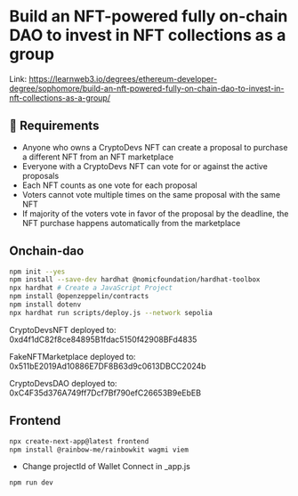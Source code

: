 # Build an NFT-powered fully on-chain DAO to invest in NFT collections as a group

Link: https://learnweb3.io/degrees/ethereum-developer-degree/sophomore/build-an-nft-powered-fully-on-chain-dao-to-invest-in-nft-collections-as-a-group/

## 📝 Requirements

- Anyone who owns a CryptoDevs NFT can create a proposal to purchase a different NFT from an NFT marketplace
- Everyone with a CryptoDevs NFT can vote for or against the active proposals
- Each NFT counts as one vote for each proposal
- Voters cannot vote multiple times on the same proposal with the same NFT
- If majority of the voters vote in favor of the proposal by the deadline, the NFT purchase happens automatically from the marketplace

## Onchain-dao

```bash
npm init --yes
npm install --save-dev hardhat @nomicfoundation/hardhat-toolbox
npx hardhat # Create a JavaScript Project
npm install @openzeppelin/contracts
npm install dotenv
npx hardhat run scripts/deploy.js --network sepolia
```

CryptoDevsNFT deployed to: 0xd4f1dC82f8ce84895B1fdac5150f42908BFd4835

FakeNFTMarketplace deployed to: 0x511bE2019Ad10886E7DF8B63d9c0613DBCC2024b

CryptoDevsDAO deployed to: 0xC4F35d376A749ff7Dcf7Bf790efC26653B9eEbEB

## Frontend

```bash
npx create-next-app@latest frontend
npm install @rainbow-me/rainbowkit wagmi viem
```

- Change projectId of Wallet Connect in _app.js

```bash
npm run dev
```